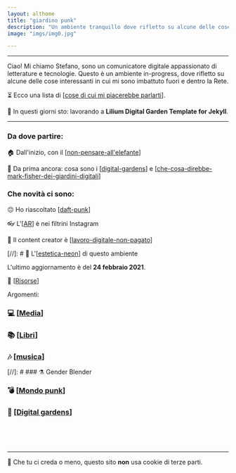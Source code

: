 ```yaml
---
layout: althome
title: "giardino punk"
description: "Un ambiente tranquillo dove rifletto su alcune delle cose interessanti che si possono trovare nella Rete e fuori."
image: "imgs/img0.jpg"

---
```


<hr>

Ciao! Mi chiamo Stefano, sono un comunicatore digitale appassionato di letterature e tecnologie. Questo è un ambiente in-progress, dove rifletto su alcune delle cose interessanti in cui mi sono imbattuto fuori e dentro la Rete.

⏳ Ecco una lista di [[cose di cui mi piacerebbe parlarti]].

🚀 In questi giorni sto: lavorando a **Lilium Digital Garden Template for Jekyll**.


<hr>

### Da dove partire:

🏠 Dall'inizio, con il [[non-pensare-all'elefante]]

📢 Da prima ancora: cosa sono i [[digital-gardens]] e [[che-cosa-direbbe-mark-fisher-dei-giardini-digitali]]

### Che novità ci sono:

😔 Ho riascoltato [[daft-punk]]

👓 L'[[AR]] è nei filtrini Instagram

💸 Il content creator è [[lavoro-digitale-non-pagato]]

[//]: # 💫 L'[[estetica-neon]] di questo ambiente

L'ultimo aggiornamento è del **24 febbraio 2021**.

📌 [[Risorse]]

Argomenti:

### 💻 [[Media]]

### 📚 [[Libri]]

### 🎶 [[musica]]

[//]: # ### ⚗️ Gender Blender

### 💣 [[Mondo punk]]

### 🌱 [[Digital gardens]]



<div style="height:50px"></div>

<hr>

👾 Che tu ci creda o meno, questo sito __non__ usa cookie di terze parti.

[//begin]: # "Autogenerated link references for markdown compatibility"
[cose di cui mi piacerebbe parlarti]: cose-di-cui-mi-piacerebbe-parlarti.md "Cose di cui mi piacerebbe parlarti"
[non-pensare-all'elefante]: media/non-pensare-all'elefante.md "post n. 0"
[digital-gardens]: digital-gardens/digital-gardens.md "Digital gardens"
[che-cosa-direbbe-mark-fisher-dei-giardini-digitali]: digital-gardens/che-cosa-direbbe-mark-fisher-dei-giardini-digitali.md "Che cosa direbbe Mark Fisher dei giardini digitali"
[daft-punk]: musica/daft-punk.md "Random Access Memories dei Daft Punk"
[AR]: AR.md "Augmented Reality"
[lavoro-digitale-non-pagato]: lavoro-digitale-non-pagato.md "Lavoro digitale non retribuito"
[estetica-neon]: estetica-neon.md "Estetica neon"
[Risorse]: risorse.md "Risorse"
[Media]: media/media.md "Media"
[Libri]: libri/libri.md "Libri"
[musica]: musica/musica.md "Musica"
[Mondo punk]: mondo-punk.md "Mondo punk"
[Digital gardens]: digital-gardens/digital-gardens.md "Digital gardens"
[//end]: # "Autogenerated link references"